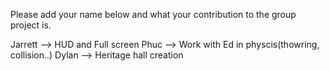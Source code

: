Please add your name below and what your contribution to the group project is.

Jarrett --> HUD and Full screen
Phuc --> Work with Ed in physcis(thowring, collision..)
Dylan --> Heritage hall creation


